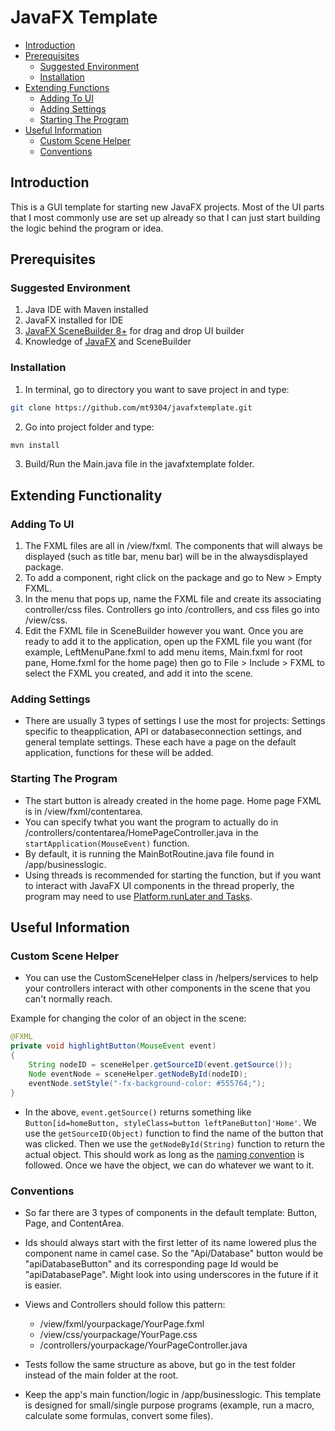 # JavaFX Template

- [Introduction](#introduction)
- [Prerequisites](#prerequisites)
  - [Suggested Environment](#suggested-environment)
  - [Installation](#installation)
- [Extending Functions](#extending-functionality)
  - [Adding To UI](#adding-to-ui)
  - [Adding Settings](#adding-settings)
  - [Starting The Program](#starting-the-program)
- [Useful Information](#useful-information)
  - [Custom Scene Helper](#custom-scene-helper)
  - [Conventions](#conventions)

## Introduction

This is a GUI template for starting new JavaFX projects. Most of the UI parts that I most commonly use are set up already so that I can just start building the logic behind the program or idea. 

## Prerequisites

### Suggested Environment

1. Java IDE with Maven installed
2. JavaFX installed for IDE
3. [JavaFX SceneBuilder 8+](http://gluonhq.com/products/scene-builder/) for drag and drop UI builder
4. Knowledge of [JavaFX](https://www.tutorialspoint.com/javafx/index.htm) and SceneBuilder

### Installation
1. In terminal, go to directory you want to save project in and type: 
```bash
git clone https://github.com/mt9304/javafxtemplate.git
```
2. Go into project folder and type: 
```bash
mvn install
```
3. Build/Run the Main.java file in the javafxtemplate folder. 

## Extending Functionality

### Adding To UI

1. The FXML files are all in /view/fxml. The components that will always be displayed (such as title bar, menu bar) will be in the alwaysdisplayed package. 
2. To add a component, right click on the package and go to New > Empty FXML. 
3. In the menu that pops up, name the FXML file and create its associating controller/css files. Controllers go into /controllers, and css files go into /view/css. 
4. Edit the FXML file in SceneBuilder however you want. Once you are ready to add it to the application, open up the FXML file you want (for example, LeftMenuPane.fxml to add menu items, Main.fxml for root pane, Home.fxml for the home page) then go to File > Include > FXML to select the FXML you created, and add it into the scene. 


### Adding Settings

- There are usually 3 types of settings I use the most for projects: Settings specific to theapplication, API or databaseconnection settings, and general template settings. These each have a page on the default application, functions for these will be added. 

### Starting The Program

- The start button is already created in the home page. Home page FXML is in /view/fxml/contentarea. 
- You can specify twhat you want the program to actually do in /controllers/contentarea/HomePageController.java in the `startApplication(MouseEvent)` function. 
- By default, it is running the MainBotRoutine.java file found in /app/businesslogic. 
- Using threads is recommended for starting the function, but if you want to interact with JavaFX UI components in the thread properly, the program may need to use [Platform.runLater and Tasks](https://stackoverflow.com/questions/16708931/javafx-working-with-threads-and-gui). 

## Useful Information

### Custom Scene Helper

- You can use the CustomSceneHelper class in /helpers/services to help your controllers interact with other components in the scene that you can't normally reach. 


Example for changing the color of an object in the scene: 
```java
@FXML
private void highlightButton(MouseEvent event)
{
    String nodeID = sceneHelper.getSourceID(event.getSource());
    Node eventNode = sceneHelper.getNodeById(nodeID);
    eventNode.setStyle("-fx-background-color: #555764;");
}
```

- In the above, `event.getSource()` returns something like `Button[id=homeButton, styleClass=button leftPaneButton]'Home'`. We use the `getSourceID(Object)` function to find the name of the button that was clicked. Then we use the `getNodeById(String)` function to return the actual object. This should work as long as the [naming convention](#conventions) is followed. Once we have the object, we can do whatever we want to it. 

### Conventions

- So far there are 3 types of components in the default template: Button, Page, and ContentArea. 

- Ids should always start with the first letter of its name lowered plus the component name in camel case. So the "Api/Database" button would be "apiDatabaseButton" and its corresponding page Id would be "apiDatabasePage". Might look into using underscores in the future if it is easier. 

- Views and Controllers should follow this pattern: 
	- /view/fxml/yourpackage/YourPage.fxml
	- /view/css/yourpackage/YourPage.css
	- /controllers/yourpackage/YourPageController.java

- Tests follow the same structure as above, but go in the test folder instead of the main folder at the root. 

- Keep the app's main function/logic in /app/businesslogic. This template is designed for small/single purpose programs (example, run a macro, calculate some formulas, convert some files). 